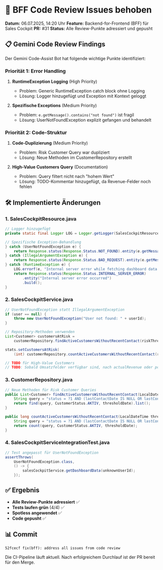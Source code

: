 # 🔧 BFF Code Review Issues behoben

**Datum:** 06.07.2025, 14:20 Uhr
**Feature:** Backend-for-Frontend (BFF) für Sales Cockpit
**PR:** #31
**Status:** Alle Review-Punkte adressiert und gepusht

## 📋 Gemini Code Review Findings

Der Gemini Code-Assist Bot hat folgende wichtige Punkte identifiziert:

### Priorität 1: Error Handling

1. **RuntimeException Logging** (High Priority)
   - Problem: Generic RuntimeException catch block ohne Logging
   - Lösung: Logger hinzugefügt und Exception mit Kontext geloggt

2. **Spezifische Exceptions** (Medium Priority)
   - Problem: `e.getMessage().contains("not found")` ist fragil
   - Lösung: UserNotFoundException explizit gefangen und behandelt

### Priorität 2: Code-Struktur

1. **Code-Duplizierung** (Medium Priority)
   - Problem: Risk Customer Query war dupliziert
   - Lösung: Neue Methoden im CustomerRepository erstellt

2. **High-Value Customers Query** (Documentation)
   - Problem: Query filtert nicht nach "hohem Wert"
   - Lösung: TODO-Kommentar hinzugefügt, da Revenue-Felder noch fehlen

## 🛠️ Implementierte Änderungen

### 1. SalesCockpitResource.java
```java
// Logger hinzugefügt
private static final Logger LOG = Logger.getLogger(SalesCockpitResource.class);

// Spezifische Exception-Behandlung
} catch (UserNotFoundException e) {
    return Response.status(Response.Status.NOT_FOUND).entity(e.getMessage()).build();
} catch (IllegalArgumentException e) {
    return Response.status(Response.Status.BAD_REQUEST).entity(e.getMessage()).build();
} catch (RuntimeException e) {
    LOG.errorf(e, "Internal server error while fetching dashboard data for userId: %s", userId);
    return Response.status(Response.Status.INTERNAL_SERVER_ERROR)
        .entity("Internal server error occurred")
        .build();
}
```

### 2. SalesCockpitService.java
```java
// UserNotFoundException statt IllegalArgumentException
if (user == null) {
    throw new UserNotFoundException("User not found: " + userId);
}

// Repository-Methoden verwenden
List<Customer> customersAtRisk = 
    customerRepository.findActiveCustomersWithoutRecentContact(riskThreshold);

stats.setCustomersAtRisk(
    (int) customerRepository.countActiveCustomersWithoutRecentContact(riskThreshold));

// TODO für High-Value Customers
// TODO: Sobald Umsatzfelder verfügbar sind, nach actualRevenue oder potentialRevenue filtern
```

### 3. CustomerRepository.java
```java
// Neue Methoden für Risk Customer Queries
public List<Customer> findActiveCustomersWithoutRecentContact(LocalDateTime thresholdDate) {
    String query = "status = ?1 AND (lastContactDate IS NULL OR lastContactDate < ?2)";
    return find(query, CustomerStatus.AKTIV, thresholdDate).list();
}

public long countActiveCustomersWithoutRecentContact(LocalDateTime thresholdDate) {
    String query = "status = ?1 AND (lastContactDate IS NULL OR lastContactDate < ?2)";
    return count(query, CustomerStatus.AKTIV, thresholdDate);
}
```

### 4. SalesCockpitServiceIntegrationTest.java
```java
// Test angepasst für UserNotFoundException
assertThrows(
    UserNotFoundException.class,
    () -> {
        salesCockpitService.getDashboardData(unknownUserId);
    });
```

## ✅ Ergebnis

- **Alle Review-Punkte adressiert** ✅
- **Tests laufen grün** (4/4) ✅
- **Spotless angewendet** ✅
- **Code gepusht** ✅

## 📊 Commit

```
52fcecf fix(bff): address all issues from code review
```

Die CI-Pipeline läuft aktuell. Nach erfolgreichem Durchlauf ist der PR bereit für den Merge.